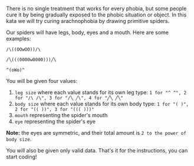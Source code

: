 There is no single treatment that works for every phobia, but some people cure it by being gradually exposed to the phobic situation or object. In this kata we will try curing arachnophobia by drawing primitive spiders.
 
Our spiders will have legs, body, eyes and a mouth. Here are some examples:
```
/\((OOwOO))/\

/╲(((0000w0000)))╱\

^(oWo)^
```
You will be given four values:  
1) `leg size` where each value stands for its own leg type: `1 for "^ ^", 2 for "/\ /\", 3 for "/╲ ╱\", 4 for "╱╲ ╱╲"`  
2) `body size` where each value stands for its own body type: `1 for "( )", 2 for "(( ))", 3 for "((( )))"`  
3) `mouth` representing the spider's mouth  
4) `eye` representing the spider's eye

**Note:** the eyes are symmetric, and their total amount is `2 to the power of body size`.
  
You will also be given only valid data. That's it for the instructions, you can start coding!